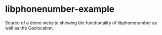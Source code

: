 libphonenumber-example
======================

Source of a demo website showing the functionality of libphonenumber as well as the Geolocation.  
